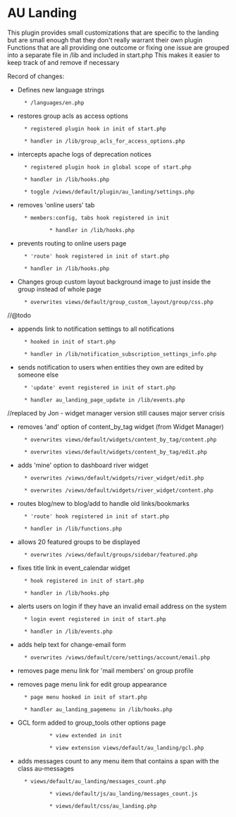 # AU Landing

This plugin provides small customizations that are specific to the landing but are small enough that they don't really warrant their own plugin
Functions that are all providing one outcome or fixing one issue are grouped into a separate file in /lib and included in start.php
This makes it easier to keep track of and remove if necessary

Record of changes:

- Defines new language strings

		* /languages/en.php

		
- restores group acls as access options

		* registered plugin hook in init of start.php

		* handler in /lib/group_acls_for_access_options.php

		
- intercepts apache logs of deprecation notices

		* registered plugin hook in global scope of start.php

		* handler in /lib/hooks.php

		* toggle /views/default/plugin/au_landing/settings.php

		
- removes 'online users' tab

		* members:config, tabs hook registered in init
                
                * handler in /lib/hooks.php
		
		
- prevents routing to online users page

		* 'route' hook registered in init of start.php

		* handler in /lib/hooks.php


		
- Changes group custom layout background image to just inside the group instead of whole page

		* overwrites views/default/group_custom_layout/group/css.php

//@todo
- appends link to notification settings to all notifications

		* hooked in init of start.php

		* handler in /lib/notification_subscription_settings_info.php
		

- sends notification to users when entities they own are edited by someone else

		* 'update' event registered in init of start.php

		* handler au_landing_page_update in /lib/events.php
		
//replaced by Jon - widget manager version still causes major server crisis
- removes 'and' option of content_by_tag widget (from Widget Manager)

		* overwrites views/default/widgets/content_by_tag/content.php

		* overwrites views/default/widgets/content_by_tag/edit.php
		

- adds 'mine' option to dashboard river widget

		* overwrites /views/default/widgets/river_widget/edit.php

		* overwrites /views/default/widgets/river_widget/content.php
		

- routes blog/new to blog/add to handle old links/bookmarks

		* 'route' hook registered in init of start.php

		* handler in /lib/functions.php
		

- allows 20 featured groups to be displayed

		* overwrites /views/default/groups/sidebar/featured.php
		

- fixes title link in event_calendar widget

		* hook registered in init of start.php

		* handler in /lib/hooks.php


- alerts users on login if they have an invalid email address on the system

		* login event registered in init of start.php

		* handler in /lib/events.php


- adds help text for change-email form

		* overwrites /views/default/core/settings/account/email.php

		
- removes page menu link for 'mail members' on group profile

- removes page menu link for edit group appearance

		* page menu hooked in init of start.php

		* handler au_landing_pagemenu in /lib/hooks.php


- GCL form added to group_tools other options page

                * view extended in init

                * view extension views/default/au_landing/gcl.php

		
- adds messages count to any menu item that contains a span with the class au-messages

		* views/default/au_landing/messages_count.php

                * views/default/js/au_landing/messages_count.js

                * views/default/css/au_landing.php
		
